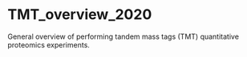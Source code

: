 # TMT_overview_2020
General overview of performing tandem mass tags (TMT) quantitative proteomics experiments.
